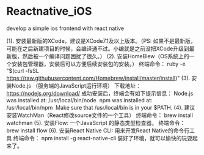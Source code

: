 # Reactnative_iOS
develop a simple ios frontend with react native

(1). 安装最新版的XCode，建议是XCode7.1及以上版本。（PS: 如果不是最新版，可能在之后新建项目的时候，会编译通不过。小编就是之前没把XCode升级到最新版，然后被一个编译问题困扰了很久。）
(2). 安装HomeBlew（OS系统上的一个安装包管理器，安装后可以方便后续安装包的安装。）
终端命令：
ruby -e "$(curl -fsSL https://raw.githubusercontent.com/Homebrew/install/master/install)"
(3). 安装Node.js （服务端的JavaScript运行环境）
下载地址：https://nodejs.org/download/
成功安装后，终端会有如下提示信息：
Node.js was installed at: /usr/local/bin/node 
npm was installed at: /usr/local/bin/npm 
Make sure that /usr/local/bin is in your $PATH.
(4). 建议安装WatchMan（React修改source文件的一个工具）
终端命令：
brew install watchman
(5). 安装Flow: 一个JavaScript 的静态类型检查器。
终端命令：
brew install flow
(6). 安装React Native CLI: 用来开发React Native的命令行工具
终端命令：
npm install -g react-native-cli
装好了环境，就可以愉快的玩耍起来了。
